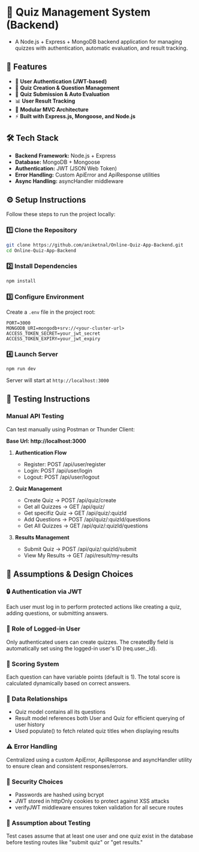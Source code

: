 # 🧠 Quiz Management System (Backend)

- A Node.js + Express + MongoDB backend application for managing quizzes with authentication,        automatic evaluation, and result tracking.

## 🚀 Features

- 👤 **User Authentication (JWT-based)**
- 🧾 **Quiz Creation & Question Management**
- 🧩 **Quiz Submission & Auto Evaluation**
- 📊 **User Result Tracking**
- 🧱 **Modular MVC Architecture**
- ⚡ **Built with Express.js, Mongoose, and Node.js**

## 🛠️ Tech Stack

- **Backend Framework:** Node.js + Express
- **Database:** MongoDB + Mongoose
- **Authentication:** JWT (JSON Web Token)
- **Error Handling:** Custom ApiError and ApiResponse utilities
- **Async Handling:** asyncHandler middleware


## ⚙️ Setup Instructions

Follow these steps to run the project locally:

### 1️⃣ Clone the Repository
```bash
git clone https://github.com/aniketnal/Online-Quiz-App-Backend.git
cd Online-Quiz-App-Backend
```

### 2️⃣ Install Dependencies
```bash
npm install
```

### 3️⃣ Configure Environment
Create a `.env` file in the project root:
```env
PORT=3000
MONGODB_URI=mongodb+srv://<your-cluster-url>
ACCESS_TOKEN_SECRET=your_jwt_secret
ACCESS_TOKEN_EXPIRY=your_jwt_expiry
```

### 4️⃣ Launch Server
```bash
npm run dev
```

Server will start at `http://localhost:3000`

## 🧪 Testing Instructions

### Manual API Testing
Can test manually using Postman or Thunder Client:

**Base Url: http://localhost:3000**

1. **Authentication Flow**
    - Register: POST /api/user/register
    - Login: POST /api/user/login
    - Logout: POST /api/user/logout

2. **Quiz Management**
    - Create Quiz → POST /api/quiz/create
    - Get all Quizzes -> GET /api/quiz/
    - Get specifiz Quiz -> GET /api/quiz/:quizId
    - Add Questions → POST /api/quiz/:quizId/questions
    - Get All Quizzes → GET /api/quiz/:quizId/questions

3. **Results Management** 
    - Submit Quiz → POST /api/quiz/:quizId/submit
    - View My Results → GET /api/result/my-results

## 🧩 Assumptions & Design Choices

### 🔒 Authentication via JWT
Each user must log in to perform protected actions like creating a quiz, adding questions, or submitting answers.

### 👤 Role of Logged-in User
Only authenticated users can create quizzes. The createdBy field is automatically set using the logged-in user's ID (req.user._id).

### 📝 Scoring System
Each question can have variable points (default is 1). The total score is calculated dynamically based on correct answers.

### 🔄 Data Relationships
- Quiz model contains all its questions
- Result model references both User and Quiz for efficient querying of user history
- Used populate() to fetch related quiz titles when displaying results

### ⚠️ Error Handling
Centralized using a custom ApiError, ApiResponse and asyncHandler utility to ensure clean and consistent responses/errors.

### 🔐 Security Choices
- Passwords are hashed using bcrypt
- JWT stored in httpOnly cookies to protect against XSS attacks
- verifyJWT middleware ensures token validation for all secure routes

### 🧪 Assumption about Testing
Test cases assume that at least one user and one quiz exist in the database before testing routes like "submit quiz" or "get results."

## 